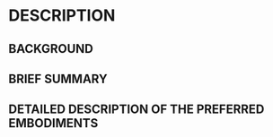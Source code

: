 # DESCRIPTION

## BACKGROUND

## BRIEF SUMMARY

## DETAILED DESCRIPTION OF THE PREFERRED EMBODIMENTS

